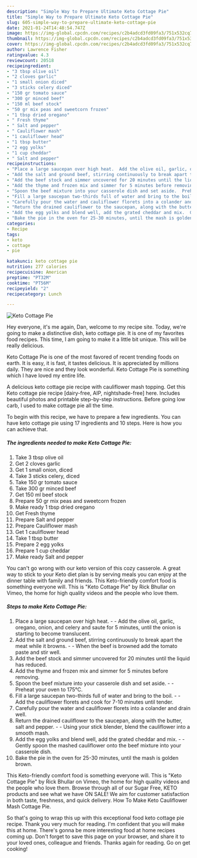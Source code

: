 ```yaml
---
description: "Simple Way to Prepare Ultimate Keto Cottage Pie"
title: "Simple Way to Prepare Ultimate Keto Cottage Pie"
slug: 605-simple-way-to-prepare-ultimate-keto-cottage-pie
date: 2021-01-24T14:48:54.747Z
image: https://img-global.cpcdn.com/recipes/c2b4adcd3fd09fa3/751x532cq70/keto-cottage-pie-recipe-main-photo.jpg
thumbnail: https://img-global.cpcdn.com/recipes/c2b4adcd3fd09fa3/751x532cq70/keto-cottage-pie-recipe-main-photo.jpg
cover: https://img-global.cpcdn.com/recipes/c2b4adcd3fd09fa3/751x532cq70/keto-cottage-pie-recipe-main-photo.jpg
author: Lawrence Fisher
ratingvalue: 4.3
reviewcount: 20518
recipeingredient:
- "3 tbsp olive oil"
- "2 cloves garlic"
- "1 small onion diced"
- "3 sticks celery diced"
- "150 gr tomato sauce"
- "300 gr minced beef"
- "150 ml beef stock"
- "50 gr mix peas and sweetcorn frozen"
- "1 tbsp dried oregano"
- " Fresh thyme"
- " Salt and pepper"
- " Cauliflower mash"
- "1 cauliflower head"
- "1 tbsp butter"
- "2 egg yolks"
- "1 cup cheddar"
- " Salt and pepper"
recipeinstructions:
- "Place a large saucepan over high heat.  Add the olive oil, garlic, oregano, onion, and celery and saute for 5 minutes, until the onion is starting to become translucent."
- "Add the salt and ground beef, stirring continuously to break apart the meat while it browns.  When the beef is browned add the tomato paste and stir well."
- "Add the beef stock and simmer uncovered for 20 minutes until the liquid has reduced."
- "Add the thyme and frozen mix and simmer for 5 minutes before removing."
- "Spoon the beef mixture into your casserole dish and set aside.  Preheat your oven to 175°C."
- "Fill a large saucepan two-thirds full of water and bring to the boil.  Add the cauliflower florets and cook for 7-10 minutes until tender."
- "Carefully pour the water and cauliflower florets into a colander and drain well."
- "Return the drained cauliflower to the saucepan, along with the butter, salt and pepper.  Using your stick blender, blend the cauliflower into a smooth mash."
- "Add the egg yolks and blend well, add the grated cheddar and mix.  Gently spoon the mashed cauliflower onto the beef mixture into your casserole dish."
- "Bake the pie in the oven for 25-30 minutes, until the mash is golden brown."
categories:
- Recipe
tags:
- keto
- cottage
- pie

katakunci: keto cottage pie 
nutrition: 277 calories
recipecuisine: American
preptime: "PT32M"
cooktime: "PT56M"
recipeyield: "2"
recipecategory: Lunch

---
```



![Keto Cottage Pie](https://img-global.cpcdn.com/recipes/c2b4adcd3fd09fa3/751x532cq70/keto-cottage-pie-recipe-main-photo.jpg)

Hey everyone, it's me again, Dan, welcome to my recipe site. Today, we're going to make a distinctive dish, keto cottage pie. It is one of my favorites food recipes. This time, I am going to make it a little bit unique. This will be really delicious.

Keto Cottage Pie is one of the most favored of recent trending foods on earth. It is easy, it is fast, it tastes delicious. It is appreciated by millions daily. They are nice and they look wonderful. Keto Cottage Pie is something which I have loved my entire life.

A delicious keto cottage pie recipe with cauliflower mash topping. Get this Keto cottage pie recipe [dairy-free, AIP, nightshade-free] here. Includes beautiful photos and printable step-by-step instructions. Before going low carb, I used to make cottage pie all the time.


To begin with this recipe, we have to prepare a few ingredients. You can have keto cottage pie using 17 ingredients and 10 steps. Here is how you can achieve that.

<!--inarticleads1-->

##### The ingredients needed to make Keto Cottage Pie:

1. Take 3 tbsp olive oil
1. Get 2 cloves garlic
1. Get 1 small onion, diced
1. Take 3 sticks celery, diced
1. Take 150 gr tomato sauce
1. Take 300 gr minced beef
1. Get 150 ml beef stock
1. Prepare 50 gr mix peas and sweetcorn frozen
1. Make ready 1 tbsp dried oregano
1. Get  Fresh thyme
1. Prepare  Salt and pepper
1. Prepare  Cauliflower mash
1. Get 1 cauliflower head
1. Take 1 tbsp butter
1. Prepare 2 egg yolks
1. Prepare 1 cup cheddar
1. Make ready  Salt and pepper


You can&#39;t go wrong with our keto version of this cozy casserole. A great way to stick to your Keto diet plan is by serving meals you can enjoy at the dinner table with family and friends. This Keto-friendly comfort food is something everyone will. This is &#34;Keto Cottage Pie&#34; by Rick Bhullar on Vimeo, the home for high quality videos and the people who love them. 

<!--inarticleads2-->

##### Steps to make Keto Cottage Pie:

1. Place a large saucepan over high heat. -  - Add the olive oil, garlic, oregano, onion, and celery and saute for 5 minutes, until the onion is starting to become translucent.
1. Add the salt and ground beef, stirring continuously to break apart the meat while it browns. -  - When the beef is browned add the tomato paste and stir well.
1. Add the beef stock and simmer uncovered for 20 minutes until the liquid has reduced.
1. Add the thyme and frozen mix and simmer for 5 minutes before removing.
1. Spoon the beef mixture into your casserole dish and set aside. -  - Preheat your oven to 175°C.
1. Fill a large saucepan two-thirds full of water and bring to the boil. -  - Add the cauliflower florets and cook for 7-10 minutes until tender.
1. Carefully pour the water and cauliflower florets into a colander and drain well.
1. Return the drained cauliflower to the saucepan, along with the butter, salt and pepper. -  - Using your stick blender, blend the cauliflower into a smooth mash.
1. Add the egg yolks and blend well, add the grated cheddar and mix. -  - Gently spoon the mashed cauliflower onto the beef mixture into your casserole dish.
1. Bake the pie in the oven for 25-30 minutes, until the mash is golden brown.


This Keto-friendly comfort food is something everyone will. This is &#34;Keto Cottage Pie&#34; by Rick Bhullar on Vimeo, the home for high quality videos and the people who love them. Browse through all of our Sugar Free, KETO products and see what we have ON SALE! We aim for customer satisfaction in both taste, freshness, and quick delivery. How To Make Keto Cauliflower Mash Cottage Pie. 

So that's going to wrap this up with this exceptional food keto cottage pie recipe. Thank you very much for reading. I'm confident that you will make this at home. There's gonna be more interesting food at home recipes coming up. Don't forget to save this page on your browser, and share it to your loved ones, colleague and friends. Thanks again for reading. Go on get cooking!

